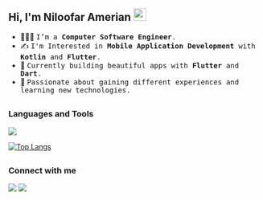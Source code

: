 <h2> Hi, I'm Niloofar Amerian <img src="https://media.giphy.com/media/hvRJCLFzcasrR4ia7z/giphy.gif" width="25px"></h2>


- 👩🏻‍💻 <samp>I’m a **Computer Software Engineer**.</samp>
- ✍️ <samp>I'm Interested in **Mobile Application Development** with **Kotlin** and **Flutter**.</samp>
- 🍃 <samp>Currently building beautiful apps with **Flutter** and **Dart**.</samp>
- 💫 <samp>Passionate about gaining different experiences and learning new technologies.</samp>


##


<h3>Languages and Tools</h3>
<p align="left">
  <a href="https://skillicons.dev">
    <img src="https://skillicons.dev/icons?i=kotlin,flutter,dart,androidstudio,git,firebase,figma,postman" />
  </a>
</p>


[![Top Langs](https://github-readme-stats.vercel.app/api/top-langs/?username=niloofaramerian&layout=compact)](https://github.com/anuraghazra/github-readme-stats)


##
  
<h3>Connect with me</h3> 
  <a href = "mailto:niloofar.amerian77@gmail.com"><img src="https://img.shields.io/badge/-Gmail-%23333?style=for-the-badge&logo=gmail&logoColor=white" target="_blank"></a>
  <a href="https://www.linkedin.com/in/niloofar-amerian-843727209/" target="_blank"><img src="https://img.shields.io/badge/-LinkedIn-%230077B5?style=for-the-badge&logo=linkedin&logoColor=white" target="_blank"></a> 



